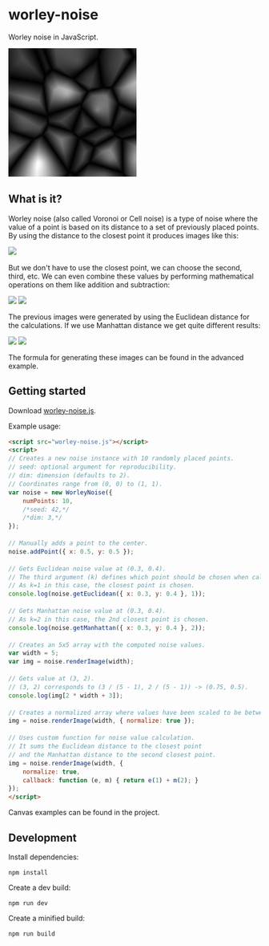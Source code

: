 # worley-noise

Worley noise in JavaScript.

![](img/noise3D.gif)

## What is it?
Worley noise (also called Voronoi or Cell noise) is a type of noise where the value of a point is based on its distance to a set of previously placed points. By using the distance to the closest point it produces images like this:

![](img/e1.png)

But we don't have to use the closest point, we can choose the second, third, etc. We can even combine these values by performing mathematical operations on them like addition and subtraction:

![](img/e2.png) ![](img/e3.png)

The previous images were generated by using the Euclidean distance for the calculations. If we use Manhattan distance we get quite different results:

![](img/m1.png) ![](img/m2.png)

The formula for generating these images can be found in the advanced example.

## Getting started
Download [worley-noise.js][max].

[max]: https://raw.githubusercontent.com/zsoltc/worley-noise/dev/bin/worley-noise.js

Example usage:

```html
<script src="worley-noise.js"></script>
<script>
// Creates a new noise instance with 10 randomly placed points.
// seed: optional argument for reproducibility.
// dim: dimension (defaults to 2).
// Coordinates range from (0, 0) to (1, 1).
var noise = new WorleyNoise({
    numPoints: 10,
    /*seed: 42,*/
    /*dim: 3,*/
});

// Manually adds a point to the center.
noise.addPoint({ x: 0.5, y: 0.5 });

// Gets Euclidean noise value at (0.3, 0.4).
// The third argument (k) defines which point should be chosen when calculating the distance.
// As k=1 in this case, the closest point is chosen.
console.log(noise.getEuclidean({ x: 0.3, y: 0.4 }, 1));

// Gets Manhattan noise value at (0.3, 0.4).
// As k=2 in this case, the 2nd closest point is chosen.
console.log(noise.getManhattan({ x: 0.3, y: 0.4 }, 2));

// Creates an 5x5 array with the computed noise values.
var width = 5;
var img = noise.renderImage(width);

// Gets value at (3, 2).
// (3, 2) corresponds to (3 / (5 - 1), 2 / (5 - 1)) -> (0.75, 0.5).
console.log(img[2 * width + 3]);

// Creates a normalized array where values have been scaled to be between 0 and 1.
img = noise.renderImage(width, { normalize: true });

// Uses custom function for noise value calculation.
// It sums the Euclidean distance to the closest point
// and the Manhattan distance to the second closest point.
img = noise.renderImage(width, {
    normalize: true,
    callback: function (e, m) { return e(1) + m(2); }
});
</script>
```
Canvas examples can be found in the project.

## Development

Install dependencies:
```
npm install
```
Create a dev build:
```
npm run dev
```

Create a minified build:
```
npm run build
```
